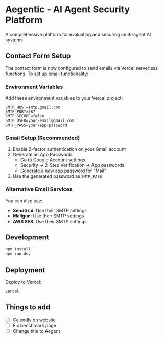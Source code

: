 # Aegentic - AI Agent Security Platform

A comprehensive platform for evaluating and securing multi-agent AI systems.

## Contact Form Setup

The contact form is now configured to send emails via Vercel serverless functions. To set up email functionality:

### Environment Variables

Add these environment variables to your Vercel project:

```
SMTP_HOST=smtp.gmail.com
SMTP_PORT=587
SMTP_SECURE=false
SMTP_USER=your-email@gmail.com
SMTP_PASS=your-app-password
```

### Gmail Setup (Recommended)

1. Enable 2-factor authentication on your Gmail account
2. Generate an App Password:
   - Go to Google Account settings
   - Security → 2-Step Verification → App passwords
   - Generate a new app password for "Mail"
3. Use the generated password as `SMTP_PASS`

### Alternative Email Services

You can also use:
- **SendGrid**: Use their SMTP settings
- **Mailgun**: Use their SMTP settings
- **AWS SES**: Use their SMTP settings

## Development

```bash
npm install
npm run dev
```

## Deployment

Deploy to Vercel:

```bash
vercel
```

## Things to add
- [ ] Calendly on website
- [ ] Fix benchmark page
- [ ] Change title to Aegent
